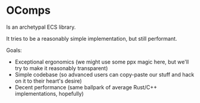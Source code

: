 # OComps

Is an archetypal ECS library.

It tries to be a reasonably simple implementation, but still performant.

Goals:
- Exceptional ergonomics (we might use some ppx magic here, but we'll try to make it reasonably transparent)
- Simple codebase (so advanced users can copy-paste our stuff and hack on it to their heart's desire)
- Decent performance (same ballpark of average Rust/C++ implementations, hopefully)
